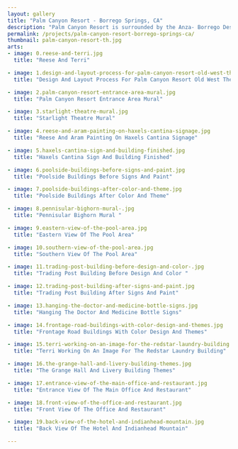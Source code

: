 ```yaml
---
layout: gallery
title: "Palm Canyon Resort - Borrego Springs, CA"
description: "Palm Canyon Resort is surrounded by the Anza- Borrego Desert State Park, located in the most southern region of California. Our project was to give the resort an exterior makeover by creating an old western theme town, with the appearance of independent shops, businesses and other town facilities. The exterior color design on the resort weaves together a palette 17 different colors, 70 hand painted signs, 3 murals and several motifs to transform the resort into a reminiscent reminder of America's Old West."
permalink: /projects/palm-canyon-resort-borrego-springs-ca/
thumbnail: palm-canyon-resort-th.jpg
arts:
- image: 0.reese-and-terri.jpg
  title: "Reese And Terri"

- image: 1.design-and-layout-process-for-palm-canyon-resort-old-west-theme.jpg
  title: "Design And Layout Process For Palm Canyon Resort Old West Theme"

- image: 2.palm-canyon-resort-entrance-area-mural.jpg
  title: "Palm Canyon Resort Entrance Area Mural"

- image: 3.starlight-theatre-mural.jpg
  title: "Starlight Theatre Mural"

- image: 4.reese-and-aram-painting-on-haxels-cantina-signage.jpg
  title: "Reese And Aram Painting On Haxels Cantina Signage"

- image: 5.haxels-cantina-sign-and-building-finished.jpg
  title: "Haxels Cantina Sign And Building Finished"

- image: 6.poolside-buildings-before-signs-and-paint.jpg
  title: "Poolside Buildings Before Signs And Paint"

- image: 7.poolside-buildings-after-color-and-theme.jpg
  title: "Poolside Buildings After Color And Theme"

- image: 8.pennisular-bighorn-mural-.jpg
  title: "Pennisular Bighorn Mural "

- image: 9.eastern-view-of-the-pool-area.jpg
  title: "Eastern View Of The Pool Area"

- image: 10.southern-view-of-the-pool-area.jpg
  title: "Southern View Of The Pool Area"

- image: 11.trading-post-building-before-design-and-color-.jpg
  title: "Trading Post Building Before Design And Color "

- image: 12.trading-post-building-after-signs-and-paint.jpg
  title: "Trading Post Building After Signs And Paint"

- image: 13.hanging-the-doctor-and-medicine-bottle-signs.jpg
  title: "Hanging The Doctor And Medicine Bottle Signs"

- image: 14.frontage-road-buildings-with-color-design-and-themes.jpg
  title: "Frontage Road Buildings With Color Design And Themes"

- image: 15.terri-working-on-an-image-for-the-redstar-laundry-building.jpg
  title: "Terri Working On An Image For The Redstar Laundry Building"

- image: 16.the-grange-hall-and-livery-building-themes.jpg
  title: "The Grange Hall And Livery Building Themes"

- image: 17.entrance-view-of-the-main-office-and-restaurant.jpg
  title: "Entrance View Of The Main Office And Restaurant"

- image: 18.front-view-of-the-office-and-restaurant.jpg
  title: "Front View Of The Office And Restaurant"

- image: 19.back-view-of-the-hotel-and-indianhead-mountain.jpg
  title: "Back View Of The Hotel And Indianhead Mountain"

---
```


